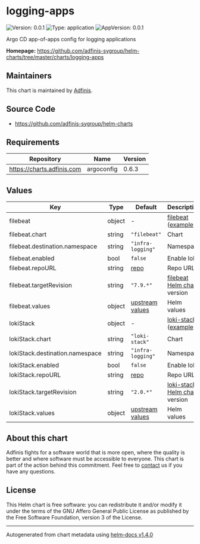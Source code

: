 # logging-apps

![Version: 0.0.1](https://img.shields.io/badge/Version-0.0.1-informational?style=flat-square) ![Type: application](https://img.shields.io/badge/Type-application-informational?style=flat-square) ![AppVersion: 0.0.1](https://img.shields.io/badge/AppVersion-0.0.1-informational?style=flat-square)

Argo CD app-of-apps config for logging applications

**Homepage:** <https://github.com/adfinis-sygroup/helm-charts/tree/master/charts/logging-apps>

## Maintainers
This chart is maintained by [Adfinis](https://adfinis.com/?pk_campaign=github&pk_kwd=helm-charts).

## Source Code

* <https://github.com/adfinis-sygroup/helm-charts>

## Requirements

| Repository | Name | Version |
|------------|------|---------|
| https://charts.adfinis.com | argoconfig | 0.6.3 |

## Values

| Key | Type | Default | Description |
|-----|------|---------|-------------|
| filebeat | object | - | [filebeat](https://github.com/elastic/beats/tree/master/filebeat) ([example](./examples/filebeat.yaml)) |
| filebeat.chart | string | `"filebeat"` | Chart |
| filebeat.destination.namespace | string | `"infra-logging"` | Namespace |
| filebeat.enabled | bool | `false` | Enable loki |
| filebeat.repoURL | string | [repo](https://helm.elastic.co) | Repo URL |
| filebeat.targetRevision | string | `"7.9.*"` | [filebeat Helm chart](https://github.com/elastic/helm-charts/tree/master/filebeat) version |
| filebeat.values | object | [upstream values](https://github.com/elastic/helm-charts/tree/master/filebeat/values.yaml) | Helm values |
| lokiStack | object | - | [loki-stack](https://github.com/grafana/loki) ([example](./examples/loki-stack.yaml)) |
| lokiStack.chart | string | `"loki-stack"` | Chart |
| lokiStack.destination.namespace | string | `"infra-logging"` | Namespace |
| lokiStack.enabled | bool | `false` | Enable loki |
| lokiStack.repoURL | string | [repo](https://grafana.github.io/loki/charts) | Repo URL |
| lokiStack.targetRevision | string | `"2.0.*"` | [loki-stack Helm chart](https://github.com/grafana/loki/blob/master/production/helm/loki-stack) version |
| lokiStack.values | object | [upstream values](https://github.com/grafana/loki/blob/master/production/helm/loki-stack/values.yaml) | Helm values |

## About this chart

Adfinis fights for a software world that is more open, where the quality is
better and where software must be accessible to everyone. This chart
is part of the action behind this commitment. Feel free to
[contact](https://adfinis.com/kontakt/?pk_campaign=github&pk_kwd=helm-charts)
us if you have any questions.

## License

This Helm chart is free software: you can redistribute it and/or modify it under the terms
of the GNU Affero General Public License as published by the Free Software Foundation,
version 3 of the License.

----------------------------------------------
Autogenerated from chart metadata using [helm-docs v1.4.0](https://github.com/norwoodj/helm-docs/releases/v1.4.0)
